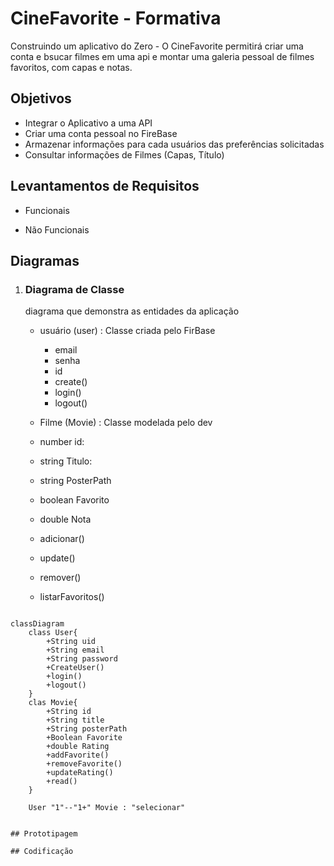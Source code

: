 # CineFavorite - Formativa 
Construindo um aplicativo do Zero - O CineFavorite permitirá criar uma conta e bsucar filmes em uma api e montar uma galeria pessoal de filmes favoritos, com capas e notas.

## Objetivos
- Integrar o Aplicativo a uma API 
- Criar uma conta pessoal no FireBase
- Armazenar informações para cada usuários das preferências solicitadas
- Consultar informações de Filmes (Capas, Título)

## Levantamentos de Requisitos

- Funcionais

- Não Funcionais

## Diagramas

1. ### Diagrama de Classe
    diagrama que demonstra as entidades da aplicação 

   - usuário (user) : Classe criada pelo FirBase
        - email
        - senha
        - id 
        - create()
        - login()
        - logout()

   - Filme (Movie) : Classe modelada pelo dev
    - number id:
    - string Titulo:
    - string PosterPath
    - boolean Favorito
    - double Nota
    - adicionar()
    - update()
    - remover()
    - listarFavoritos()

```mermaid

classDiagram
    class User{
        +String uid
        +String email
        +String password
        +CreateUser()
        +login()
        +logout()
    }
    clas Movie{
        +String id
        +String title
        +String posterPath
        +Boolean Favorite
        +double Rating
        +addFavorite()
        +removeFavorite()
        +updateRating()
        +read()
    }

    User "1"--"1+" Movie : "selecionar"


## Prototipagem 

## Codificação